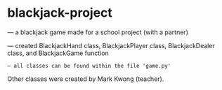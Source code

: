 # blackjack-project

  — a blackjack game made for a school project (with a partner)
  
  — created BlackjackHand class, BlackjackPlayer class, BlackjackDealer class, and BlackjackGame function
  
    — all classes can be found within the file 'game.py'
  
Other classes were created by Mark Kwong (teacher).
